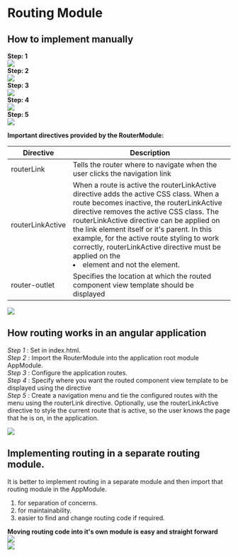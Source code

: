 # Routing Module  
## How to implement manually   
**Step: 1**   
![](https://github.com/deepakkum21/Angular/blob/master/AngularModule/image/setting%20routing%20manually-Step1.PNG)    
**Step: 2**   
![](https://github.com/deepakkum21/Angular/blob/master/AngularModule/image/setting%20routing%20manually-Step2.PNG)    
**Step: 3**   
![](https://github.com/deepakkum21/Angular/blob/master/AngularModule/image/setting%20routing%20manually-Step3.PNG)    
**Step: 4**   
![](https://github.com/deepakkum21/Angular/blob/master/AngularModule/image/setting%20routing%20manually-Step4.PNG)    
**Step: 5**   
![](https://github.com/deepakkum21/Angular/blob/master/AngularModule/image/setting%20routing%20manually-Step5.PNG) 

**Important directives provided by the RouterModule:**   

| **Directive** | **Description** |
| ------------- | --------------- |
| routerLink | Tells the router where to navigate when the user clicks the navigation link   
| routerLinkActive |  When a route is active the routerLinkActive directive adds the active CSS class. When a route becomes inactive, the routerLinkActive directive removes the active CSS class. The routerLinkActive directive can be applied on the link element itself or it's parent. In this example, for the active route styling to work correctly, routerLinkActive directive must be applied on the <li> element and not the <a> element. |
| router-outlet | Specifies the location at which the routed component view template should be displayed  |    

![](https://github.com/deepakkum21/Angular/blob/master/AngularModule/image/routing%20imp%20directive.PNG)


## How routing works in an angular application  
*Step 1* : Set <base href> in index.html.    
*Step 2* : Import the RouterModule into the application root module AppModule.   
*Step 3* : Configure the application routes.    
*Step 4* : Specify where you want the routed component view template to be displayed using the <router-outlet> directive  
*Step 5* : Create a navigation menu and tie the configured routes with the menu using the routerLink directive. Optionally, use the routerLinkActive directive to style the current route that is active, so the user knows the page that he is on, in the application.   

![](https://github.com/deepakkum21/Angular/blob/master/AngularModule/image/how%20routing%20works.PNG)      

## Implementing routing in a separate routing module.   
It is better to implement routing in a separate module and then import that routing module in the AppModule.  
1. for separation of concerns.
2. for maintainability.
3. easier to find and change routing code if required.

**Moving routing code into it's own module is easy and straight forward**  
![](https://github.com/deepakkum21/Angular/blob/master/AngularModule/image/moving%20routing%20to%20dep%20module%20-step1%2C2.PNG)   
![](https://github.com/deepakkum21/Angular/blob/master/AngularModule/image/moving%20routing%20to%20dep%20module%20-step3.PNG)  




